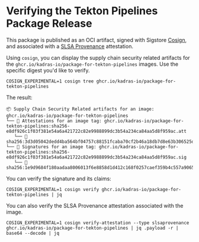 # Verifying the Tekton Pipelines Package Release

This package is published as an OCI artifact, signed with Sigstore [Cosign](https://docs.sigstore.dev/cosign/overview), and associated with a [SLSA Provenance](https://slsa.dev/provenance) attestation.

Using `cosign`, you can display the supply chain security related artifacts for the `ghcr.io/kadras-io/package-for-tekton-pipelines` images. Use the specific digest you'd like to verify.

```shell
COSIGN_EXPERIMENTAL=1 cosign tree ghcr.io/kadras-io/package-for-tekton-pipelines
```

The result:

```shell
📦 Supply Chain Security Related artifacts for an image: ghcr.io/kadras-io/package-for-tekton-pipelines
└── 💾 Attestations for an image tag: ghcr.io/kadras-io/package-for-tekton-pipelines:sha256-e8df926c1f03f381e54a6a421722c82e9988899dc3b54a234ca84aa5d8f959ac.att
   └── 🍒 sha256:3d3d05042dedd4ba564bf04757c88151fcaba70cf2b46a18db7d8e63b306525d
└── 🔐 Signatures for an image tag: ghcr.io/kadras-io/package-for-tekton-pipelines:sha256-e8df926c1f03f381e54a6a421722c82e9988899dc3b54a234ca84aa5d8f959ac.sig
   └── 🍒 sha256:1e9d9684f180aadaa8006013f6e8858d1d412c168f0257caef359b4c557a9065
```

You can verify the signature and its claims:

```shell
COSIGN_EXPERIMENTAL=1 cosign verify ghcr.io/kadras-io/package-for-tekton-pipelines | jq
```

You can also verify the SLSA Provenance attestation associated with the image.

```shell
COSIGN_EXPERIMENTAL=1 cosign verify-attestation --type slsaprovenance ghcr.io/kadras-io/package-for-tekton-pipelines | jq .payload -r | base64 --decode | jq
```
